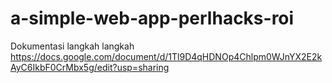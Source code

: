 ﻿# a-simple-web-app-perlhacks-roi
Dokumentasi langkah langkah
https://docs.google.com/document/d/1Tl9D4qHDNOp4Chlpm0WJnYX2E2kAyC6IkbF0CrMbx5g/edit?usp=sharing

